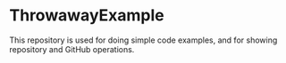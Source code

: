 # ThrowawayExample

This repository is used for doing simple code examples, and
for showing repository and GitHub operations.
